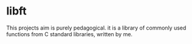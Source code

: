 # libft
This projects aim is purely pedagogical.
it is a library of commonly used functions from C standard libraries, written by me.
